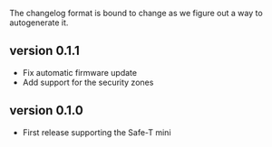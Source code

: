 The changelog format is bound to change as we figure out a way to autogenerate it.

## version 0.1.1

- Fix automatic firmware update
- Add support for the security zones

## version 0.1.0

- First release supporting the Safe-T mini
